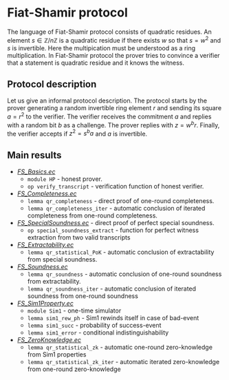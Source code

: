# Fiat-Shamir protocol 

The language of Fiat-Shamir protocol consists of quadratic residues. An element $s \in \mathbb{Z}/n\mathbb{Z}$ is a quadratic residue if there exists $w$ so that $s=w^2$ and $s$ is invertible. Here the multipication must be understood as a ring multiplication. In Fiat-Shamir protocol the prover tries to convince a verifier that a statement is quadratic residue and it knows the witness.

## Protocol description
Let us give an informal protocol description. The protocol starts by the prover generating a random invertible ring element $r$ and sending its square $a = r^2$ to the verifier.  The verifier receives the commitment $a$ and replies with a random bit $b$ as a challenge.  The prover replies with $z = w^br$. Finally, the verifier accepts if $z^2 = s^ba$ and $a$ is invertible.

## Main results
- *[FS_Basics.ec](FS_Basics.ec)*
	- `module HP` - honest prover.
	- `op verify_transcript` -  verification function of honest verifier.
- *[FS_Completeness.ec](FS_Completeness.ec)* 
	- `lemma qr_completeness` - direct proof of one-round completeness.
	- `lemma qr_completeness_iter` - automatic conclusion of iterated completeness from one-round completeness.
- *[FS_SpecialSoundness.ec](FS_SpecialSoundness.ec)* - direct proof of perfect special soundness.
	- `op special_soundness_extract` - function for perfect witness extraction from two valid transcripts
- *[FS_Extractability.ec](FS_Extractability.ec)* 
	- `lemma qr_statistical_PoK` - automatic conclusion of extractability from special soundness. 
- *[FS_Soundness.ec](FS_Soundness.ec)*
	- `lemma qr_soundness` - automatic conclusion of one-round soundness from extractability.
	- `lemma qr_soundness_iter` - automatic conclusion of iterated soundness from one-round soundness 
- *[FS_Sim1Property.ec](FS_Sim1Property.ec)*
	- `module Sim1` - one-time simulator
	- `lemma sim1_rew_ph` - Sim1 rewinds itself in case of bad-event
	- `lemma sim1_succ` - probability of success-event
	- `lemma sim1_error` -  conditional indistinguishability
- *[FS_ZeroKnowledge.ec](FS_ZeroKnowledge.ec)* 
	- `lemma qr_statistical_zk` - automatic one-round zero-knowledge from Sim1 properties
	- `lemma qr_statistical_zk_iter` - automatic iterated zero-knowledge from one-round zero-knowledge 

